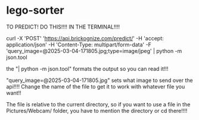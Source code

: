 # lego-sorter

TO PREDICT! DO THIS!!!! IN THE TERMINAL!!!!

curl -X 'POST'   'https://api.brickognize.com/predict/'   -H 'accept: application/json'   -H 'Content-Type: multipart/form-data'   -F 'query_image=@2025-03-04-171805.jpg;type=image/jpeg' | python -m json.tool

the "| python -m json.tool" formats the output so you can read it!!!

"query_image=@2025-03-04-171805.jpg" sets what image to send over the api!!!!
Change the name of the file to get it to work with whatever file you want!!

The file is relative to the current directory, so if you want to use a file in the Pictures/Webcam/ folder, you have to mention the directory or cd there!!!!
